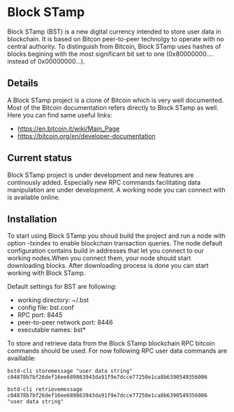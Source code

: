 # Block STamp

Block STamp (BST) is a new digital currency intended to store user data in blockchain. It is based on Bitcon peer-to-peer technolgy to operate with no central authority.
To distinguish from Bitcoin, Block STamp uses hashes of blocks begining with the most significant bit set to one (0x80000000.... instead of 0x00000000...).


## Details

A Block STamp project is a clone of Bitcoin which is very well documented. Most of the Bitcoin documentation refers directly to Block STamp as well. 
Here you can find same useful links:
- https://en.bitcoin.it/wiki/Main_Page
- https://bitcoin.org/en/developer-documentation


## Current status

Block STamp project is under development and new features are continously added. Especially new RPC commands facilitating data manipulation are under development.
A working node you can connect with is available online.


## Installation

To start using Block STamp you shoud build the project and run a node with option -txindex to enable blockchain transaction queries.
The node default configuration contains build in addresses that let you connect to our working nodes.When you connect them, your node should start downloading blocks.
After downloading process is done you can start working with Block STamp.

Default settings for BST are following: 
- working directory:		~/.bst 
- config file:			bst.conf
- RPC port:			8445
- peer-to-peer network port:	8446
- executable names:		bst*

To store and retrieve data from the Block STamp blockchain RPC bitcoin commands should be used.
For now following RPC user data commands are availlable:

```
bstd-cli storemessage "user data string"
c04878b7bf26def16ee689863943da91f9e7dcce77250e1ca8b6390549356006
```

```
bstd-cli retrievemessage c04878b7bf26def16ee689863943da91f9e7dcce77250e1ca8b6390549356006
"user data string"
```

